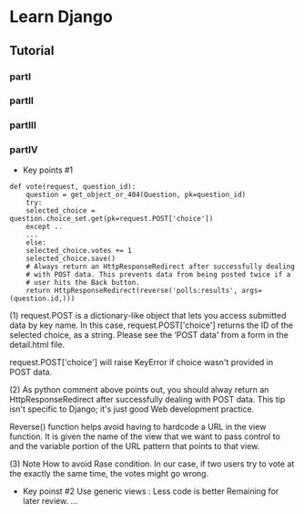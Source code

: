 # Learn Django
## Tutorial
### partI
### partII
### partIII
### partIV
- Key points #1
```
def vote(request, question_id):
    question = get_object_or_404(Question, pk=question_id)
    try:
	selected_choice = question.choice_set.get(pk=request.POST['choice'])
    except ..
    ...
    else:
	selected_choice.votes += 1
	selected_choice.save()
	# Always return an HttpResponseRedirect after successfully dealing
	# with POST data. This prevents data from being posted twice if a 
	# user hits the Back button.
    return HttpResponseRedirect(reverse('polls:results', args=(question.id,)))
```
(1) request.POST is a dictionary-like object that lets you access submitted data by key name.
In this case, request.POST['choice'] returns the ID of the selected choice, as a string. 
Please see the ‘POST data' from a form in the detail.html file.

request.POST['choice'] will raise KeyError if choice wasn't provided in POST data.

(2) As python comment above points out, you should alway return an HttpResponseRedirect after successfully dealing with POST data.
This tip isn't specific to Django; it's just good Web development practice.

Reverse() function helps avoid having to hardcode a URL in the view function.
It is given the name of the view that we want to pass control to and the variable portion of the URL pattern that points to that view.

(3) Note How to avoid Rase condition.
In our case, if two users try to vote at the exactly the same time, 
the votes might go wrong.

- Key poinst #2
    Use generic views : Less code is better
    Remaining for later review.
    ...

